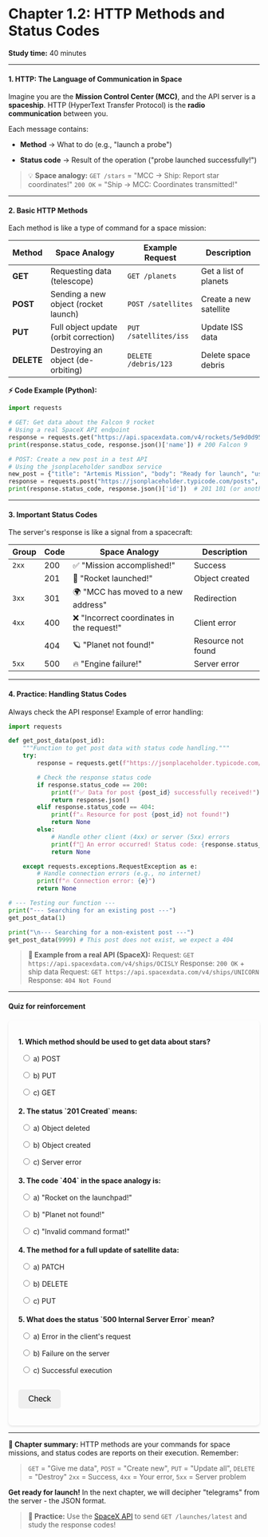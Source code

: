 # **Chapter 1.2: HTTP Methods and Status Codes**
**Study time:** 40 minutes

---

#### **1. HTTP: The Language of Communication in Space**
Imagine you are the **Mission Control Center (MCC)**, and the API server is a **spaceship**. HTTP (HyperText Transfer Protocol) is the **radio communication** between you.

Each message contains:

- **Method** → What to do (e.g., "launch a probe")

- **Status code** → Result of the operation ("probe launched successfully!")

> 💡 **Space analogy:**
> `GET /stars` = "MCC → Ship: Report star coordinates!"
> `200 OK` = "Ship → MCC: Coordinates transmitted!"

---

#### **2. Basic HTTP Methods**
Each method is like a type of command for a space mission:

| Method   | Space Analogy                  | Example Request            | Description               |
|----------|--------------------------------|----------------------------|---------------------------|
| **GET**  | Requesting data (telescope)    | `GET /planets`             | Get a list of planets     |
| **POST** | Sending a new object (rocket launch) | `POST /satellites`         | Create a new satellite    |
| **PUT**  | Full object update (orbit correction) | `PUT /satellites/iss`      | Update ISS data           |
| **DELETE**| Destroying an object (de-orbiting) | `DELETE /debris/123`       | Delete space debris       |

**⚡ Code Example (Python):**
```python
import requests

# GET: Get data about the Falcon 9 rocket
# Using a real SpaceX API endpoint
response = requests.get("https://api.spacexdata.com/v4/rockets/5e9d0d95eda69973a809d1ec")
print(response.status_code, response.json()['name']) # 200 Falcon 9

# POST: Create a new post in a test API
# Using the jsonplaceholder sandbox service
new_post = {"title": "Artemis Mission", "body": "Ready for launch", "userId": 1}
response = requests.post("https://jsonplaceholder.typicode.com/posts", json=new_post)
print(response.status_code, response.json()['id'])  # 201 101 (or another ID)
```

---

#### **3. Important Status Codes**
The server's response is like a signal from a spacecraft:

| Group  | Code | Space Analogy                        | Description               |
|--------|------|--------------------------------------|---------------------------|
| `2xx`  | 200  | ✅ "Mission accomplished!"           | Success                   |
|        | 201  | 🚀 "Rocket launched!"                | Object created            |
| `3xx`  | 301  | 🌍 "MCC has moved to a new address"  | Redirection               |
| `4xx`  | 400  | ❌ "Incorrect coordinates in the request!" | Client error              |
|        | 404  | 🪐 "Planet not found!"               | Resource not found        |
| `5xx`  | 500  | 🔥 "Engine failure!"                 | Server error              |

---

#### **4. Practice: Handling Status Codes**
Always check the API response! Example of error handling:
```python
import requests

def get_post_data(post_id):
    """Function to get post data with status code handling."""
    try:
        response = requests.get(f"https://jsonplaceholder.typicode.com/posts/{post_id}")

        # Check the response status code
        if response.status_code == 200:
            print(f"✅ Data for post {post_id} successfully received!")
            return response.json()
        elif response.status_code == 404:
            print(f"⚠️ Resource for post {post_id} not found!")
            return None
        else:
            # Handle other client (4xx) or server (5xx) errors
            print(f"🚨 An error occurred! Status code: {response.status_code}")
            return None

    except requests.exceptions.RequestException as e:
        # Handle connection errors (e.g., no internet)
        print(f"🔥 Connection error: {e}")
        return None

# --- Testing our function ---
print("--- Searching for an existing post ---")
get_post_data(1)

print("\n--- Searching for a non-existent post ---")
get_post_data(9999) # This post does not exist, we expect a 404
```

> **🔭 Example from a real API (SpaceX):**
> Request: `GET https://api.spacexdata.com/v4/ships/OCISLY`
> Response: `200 OK` + ship data
> Request: `GET https://api.spacexdata.com/v4/ships/UNICORN`
> Response: `404 Not Found`

---

#### **Quiz for reinforcement**

<style>
    #quiz-container {
        border-radius: 8px;
        padding: 20px;
        margin-top: 20px;
        box-shadow: 0 2px 4px rgba(0,0,0,0.1);
    }
    .question {
        margin-bottom: 15px;
    }
    .question p {
        font-weight: bold;
        margin-bottom: 10px;
    }
    #quiz-container label {
        display: block;
        margin-bottom: 5px;
        cursor: pointer;
        padding: 5px;
        border-radius: 4px;
    }
    #quiz-container button {
        border: none;
        padding: 10px 20px;
        border-radius: 5px;
        cursor: pointer;
        font-size: 16px;
        margin-top: 10px;
    }
    #quiz-container button:hover {
    }
    #quiz-results {
        margin-top: 20px;
        padding: 15px;
        border-radius: 5px;
    }
</style>

<div id="quiz-container">
  <form id="quiz-form">
    <div class="question">
      <p>1. Which method should be used to get data about stars?</p>
      <label><input type="radio" name="q1" value="a"> a) POST</label>
      <label><input type="radio" name="q1" value="b"> b) PUT</label>
      <label><input type="radio" name="q1" value="c"> c) GET</label>
    </div>
    <div class="question">
      <p>2. The status `201 Created` means:</p>
      <label><input type="radio" name="q2" value="a"> a) Object deleted</label>
      <label><input type="radio" name="q2" value="b"> b) Object created</label>
      <label><input type="radio" name="q2" value="c"> c) Server error</label>
    </div>
    <div class="question">
      <p>3. The code `404` in the space analogy is:</p>
      <label><input type="radio" name="q3" value="a"> a) "Rocket on the launchpad!"</label>
      <label><input type="radio" name="q3" value="b"> b) "Planet not found!"</label>
      <label><input type="radio" name="q3" value="c"> c) "Invalid command format!"</label>
    </div>
    <div class="question">
      <p>4. The method for a full update of satellite data:</p>
      <label><input type="radio" name="q4" value="a"> a) PATCH</label>
      <label><input type="radio" name="q4" value="b"> b) DELETE</label>
      <label><input type="radio" name="q4" value="c"> c) PUT</label>
    </div>
    <div class="question">
      <p>5. What does the status `500 Internal Server Error` mean?</p>
      <label><input type="radio" name="q5" value="a"> a) Error in the client's request</label>
      <label><input type="radio" name="q5" value="b"> b) Failure on the server</label>
      <label><input type="radio" name="q5" value="c"> c) Successful execution</label>
    </div>
    <button type="button" onclick="checkQuizAnswers()">Check</button>
  </form>
  <div id="quiz-results" style="display:none;"></div>
</div>

<script>
  function checkQuizAnswers() {
    const correctAnswers = { q1: 'c', q2: 'b', q3: 'b', q4: 'c', q5: 'b' };
    const form = document.getElementById('quiz-form');
    const resultsContainer = document.getElementById('quiz-results');
    let score = 0;
    let resultsHTML = '<h4>Results:</h4><ul>';

    for (const [question, correctAnswer] of Object.entries(correctAnswers)) {
      const questionDiv = form.querySelector(`input[name="${question}"]`).closest('.question');
      const labels = questionDiv.querySelectorAll('label');
      labels.forEach(l => {
          l.style.color = 'inherit';
          l.style.fontWeight = 'normal';
          l.style.border = 'none';
      });

      const userAnswer = form.elements[question] ? form.elements[question].value : undefined;

      if (userAnswer) {
        const selectedLabel = form.querySelector(`input[name="${question}"][value="${userAnswer}"]`).parentElement;
        if (userAnswer === correctAnswer) {
          score++;
          selectedLabel.style.fontWeight = 'bold';
          resultsHTML += `<li>Question ${question.slice(1)}: <span style="color:green;">Correct!</span></li>`;
        } else {
          selectedLabel.style.fontWeight = 'bold';
          const correctLabel = form.querySelector(`input[name="${question}"][value="${correctAnswer}"]`).parentElement;
          correctLabel.style.fontWeight = 'bold';
          resultsHTML += `<li>Question ${question.slice(1)}: <span style="color:red;">Incorrect.</span> The correct answer is: <b>${correctAnswer.toUpperCase()}</b></li>`;
        }
      } else {
        resultsHTML += `<li>Question ${question.slice(1)}: <span style="color:orange;">No answer.</span></li>`;
      }
    }

    resultsHTML += `</ul><p><b>Your score: ${score} out of ${Object.keys(correctAnswers).length}</b></p>`;
    resultsContainer.innerHTML = resultsHTML;
    resultsContainer.style.display = 'block';
  }
</script>

---

**🚀 Chapter summary:**
HTTP methods are your commands for space missions, and status codes are reports on their execution. Remember:
> `GET` = "Give me data", `POST` = "Create new", `PUT` = "Update all", `DELETE` = "Destroy"
> `2xx` = Success, `4xx` = Your error, `5xx` = Server problem

**Get ready for launch!** In the next chapter, we will decipher "telegrams" from the server - the JSON format.

> **📌 Practice:** Use the [SpaceX API](https://docs.spacexdata.com/) to send `GET /launches/latest` and study the response codes!